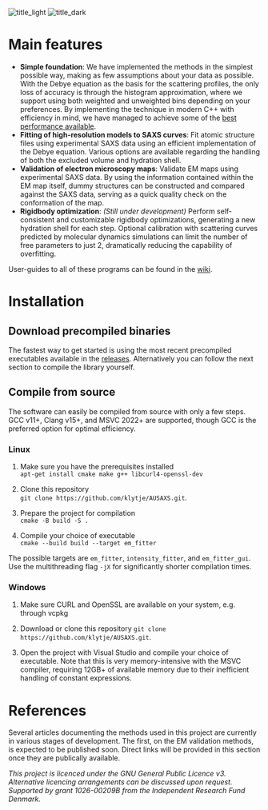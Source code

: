 ![title_light](../media/title_dark.png?raw=true#gh-light-mode-only)
![title_dark](../media/title_light.png?raw=true#gh-dark-mode-only)

# Main features
- **Simple foundation**: We have implemented the methods in the simplest possible way, making as few assumptions about your data as possible. With the Debye equation as the basis for the scattering profiles, the only loss of accuracy is through the histogram approximation, where we support using both weighted and unweighted bins depending on your preferences. By implementing the technique in modern C++ with efficiency in mind, we have managed to achieve some of the [best performance available](https://github.com/klytje/AUSAXS/blob/media/benchmark.png).
- **Fitting of high-resolution models to SAXS curves**: Fit atomic structure files using experimental SAXS data using an efficient implementation of the Debye equation. Various options are available regarding the handling of both the excluded volume and hydration shell. 
- **Validation of electron microscopy maps**: Validate EM maps using experimental SAXS data. By using the information contained within the EM map itself, dummy structures can be constructed and compared against the SAXS data, serving as a quick quality check on the conformation of the map. 
- **Rigidbody optimization**: _(Still under development)_ Perform self-consistent and customizable rigidbody optimizations, generating a new hydration shell for each step. Optional calibration with scattering curves predicted by molecular dynamics simulations can limit the number of free parameters to just 2, dramatically reducing the capability of overfitting.

User-guides to all of these programs can be found in the [wiki](https://github.com/klytje/AUSAXS/wiki).

# Installation
## Download precompiled binaries
The fastest way to get started is using the most recent precompiled executables available in the [releases](https://github.com/klytje/AUSAXS/releases). Alternatively you can follow the next section to compile the library yourself. 

## Compile from source
The software can easily be compiled from source with only a few steps. GCC v11+, Clang v15+, and MSVC 2022+ are supported, though GCC is the preferred option for optimal efficiency.

### Linux
1. Make sure you have the prerequisites installed  
`apt-get install cmake make g++ libcurl4-openssl-dev`

2. Clone this repository  
`git clone https://github.com/klytje/AUSAXS.git`.

3. Prepare the project for compilation  
`cmake -B build -S .`

4. Compile your choice of executable  
`cmake --build build --target em_fitter`

The possible targets are `em_fitter`, `intensity_fitter`, and `em_fitter_gui`. Use the multithreading flag `-jX` for significantly shorter compilation times. 

### Windows
1. Make sure CURL and OpenSSL are available on your system, e.g. through vcpkg

2. Download or clone this repository
`git clone https://github.com/klytje/AUSAXS.git`.

3. Open the project with Visual Studio and compile your choice of executable. Note that this is very memory-intensive with the MSVC compiler, requiring 12GB+ of available memory due to their inefficient handling of constant expressions. 

# References
Several articles documenting the methods used in this project are currently in various stages of development. The first, on the EM validation methods, is expected to be published soon. Direct links will be provided in this section once they are publically available. 

_This project is licenced under the GNU General Public Licence v3. Alternative licencing arrangements can be discussed upon request. Supported by grant 1026-00209B from the Independent Research Fund Denmark._
